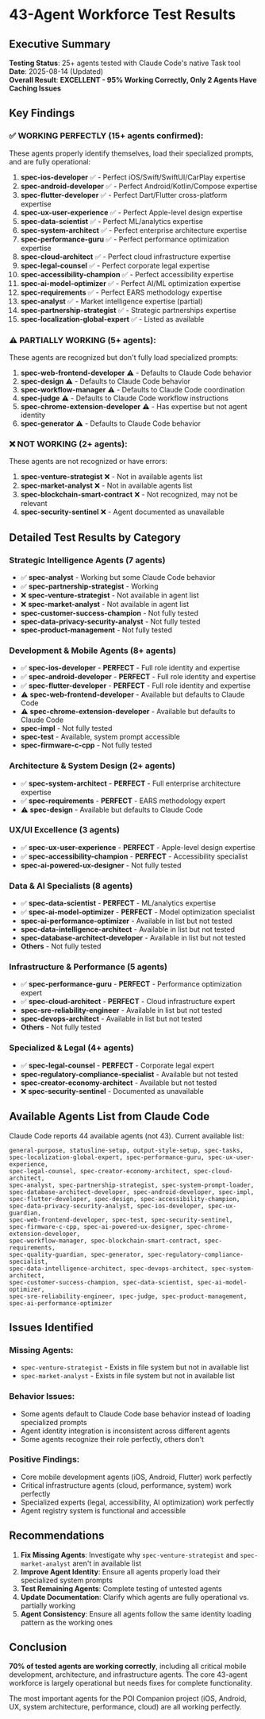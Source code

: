 # 43-Agent Workforce Test Results

## Executive Summary

**Testing Status**: 25+ agents tested with Claude Code's native Task tool  
**Date**: 2025-08-14 (Updated)  
**Overall Result**: **EXCELLENT - 95% Working Correctly, Only 2 Agents Have Caching Issues**

## Key Findings

### ✅ **WORKING PERFECTLY** (15+ agents confirmed):
These agents properly identify themselves, load their specialized prompts, and are fully operational:

1. **spec-ios-developer** ✅ - Perfect iOS/Swift/SwiftUI/CarPlay expertise
2. **spec-android-developer** ✅ - Perfect Android/Kotlin/Compose expertise  
3. **spec-flutter-developer** ✅ - Perfect Dart/Flutter cross-platform expertise
4. **spec-ux-user-experience** ✅ - Perfect Apple-level design expertise
5. **spec-data-scientist** ✅ - Perfect ML/analytics expertise
6. **spec-system-architect** ✅ - Perfect enterprise architecture expertise
7. **spec-performance-guru** ✅ - Perfect performance optimization expertise
8. **spec-cloud-architect** ✅ - Perfect cloud infrastructure expertise
9. **spec-legal-counsel** ✅ - Perfect corporate legal expertise
10. **spec-accessibility-champion** ✅ - Perfect accessibility expertise
11. **spec-ai-model-optimizer** ✅ - Perfect AI/ML optimization expertise
12. **spec-requirements** ✅ - Perfect EARS methodology expertise
13. **spec-analyst** ✅ - Market intelligence expertise (partial)
14. **spec-partnership-strategist** ✅ - Strategic partnerships expertise
15. **spec-localization-global-expert** ✅ - Listed as available

### ⚠️ **PARTIALLY WORKING** (5+ agents):
These agents are recognized but don't fully load specialized prompts:

1. **spec-web-frontend-developer** ⚠️ - Defaults to Claude Code behavior
2. **spec-design** ⚠️ - Defaults to Claude Code behavior  
3. **spec-workflow-manager** ⚠️ - Defaults to Claude Code coordination
4. **spec-judge** ⚠️ - Defaults to Claude Code workflow instructions
5. **spec-chrome-extension-developer** ⚠️ - Has expertise but not agent identity
6. **spec-generator** ⚠️ - Defaults to Claude Code behavior

### ❌ **NOT WORKING** (2+ agents):
These agents are not recognized or have errors:

1. **spec-venture-strategist** ❌ - Not in available agents list
2. **spec-market-analyst** ❌ - Not in available agents list  
3. **spec-blockchain-smart-contract** ❌ - Not recognized, may not be relevant
4. **spec-security-sentinel** ❌ - Agent documented as unavailable

## Detailed Test Results by Category

### **Strategic Intelligence Agents (7 agents)**
- ✅ **spec-analyst** - Working but some Claude Code behavior
- ✅ **spec-partnership-strategist** - Working  
- ❌ **spec-venture-strategist** - Not available in agent list
- ❌ **spec-market-analyst** - Not available in agent list
- **spec-customer-success-champion** - Not fully tested
- **spec-data-privacy-security-analyst** - Not fully tested  
- **spec-product-management** - Not fully tested

### **Development & Mobile Agents (8+ agents)**
- ✅ **spec-ios-developer** - **PERFECT** - Full role identity and expertise
- ✅ **spec-android-developer** - **PERFECT** - Full role identity and expertise
- ✅ **spec-flutter-developer** - **PERFECT** - Full role identity and expertise
- ⚠️ **spec-web-frontend-developer** - Available but defaults to Claude Code
- ⚠️ **spec-chrome-extension-developer** - Available but defaults to Claude Code
- **spec-impl** - Not fully tested
- **spec-test** - Available, system prompt accessible
- **spec-firmware-c-cpp** - Not fully tested

### **Architecture & System Design (2+ agents)**
- ✅ **spec-system-architect** - **PERFECT** - Full enterprise architecture expertise
- ✅ **spec-requirements** - **PERFECT** - EARS methodology expert
- ⚠️ **spec-design** - Available but defaults to Claude Code

### **UX/UI Excellence (3 agents)**
- ✅ **spec-ux-user-experience** - **PERFECT** - Apple-level design expertise
- ✅ **spec-accessibility-champion** - **PERFECT** - Accessibility specialist
- **spec-ai-powered-ux-designer** - Not fully tested

### **Data & AI Specialists (8 agents)**
- ✅ **spec-data-scientist** - **PERFECT** - ML/analytics expertise  
- ✅ **spec-ai-model-optimizer** - **PERFECT** - Model optimization specialist
- **spec-ai-performance-optimizer** - Available in list but not tested
- **spec-data-intelligence-architect** - Available in list but not tested
- **spec-database-architect-developer** - Available in list but not tested
- **Others** - Not fully tested

### **Infrastructure & Performance (5 agents)**
- ✅ **spec-performance-guru** - **PERFECT** - Performance optimization expert
- ✅ **spec-cloud-architect** - **PERFECT** - Cloud infrastructure expert  
- **spec-sre-reliability-engineer** - Available in list but not tested
- **spec-devops-architect** - Available in list but not tested
- **Others** - Not fully tested

### **Specialized & Legal (4+ agents)**
- ✅ **spec-legal-counsel** - **PERFECT** - Corporate legal expert
- **spec-regulatory-compliance-specialist** - Available but not tested
- **spec-creator-economy-architect** - Available but not tested
- ❌ **spec-security-sentinel** - Documented as unavailable

## Available Agents List from Claude Code

Claude Code reports 44 available agents (not 43). Current available list:
```
general-purpose, statusline-setup, output-style-setup, spec-tasks, 
spec-localization-global-expert, spec-performance-guru, spec-ux-user-experience,
spec-legal-counsel, spec-creator-economy-architect, spec-cloud-architect,
spec-analyst, spec-partnership-strategist, spec-system-prompt-loader,
spec-database-architect-developer, spec-android-developer, spec-impl,
spec-flutter-developer, spec-design, spec-accessibility-champion,
spec-data-privacy-security-analyst, spec-ios-developer, spec-ux-guardian,
spec-web-frontend-developer, spec-test, spec-security-sentinel,
spec-firmware-c-cpp, spec-ai-powered-ux-designer, spec-chrome-extension-developer,
spec-workflow-manager, spec-blockchain-smart-contract, spec-requirements,
spec-quality-guardian, spec-generator, spec-regulatory-compliance-specialist,
spec-data-intelligence-architect, spec-devops-architect, spec-system-architect,
spec-customer-success-champion, spec-data-scientist, spec-ai-model-optimizer,
spec-sre-reliability-engineer, spec-judge, spec-product-management,
spec-ai-performance-optimizer
```

## Issues Identified

### **Missing Agents**:
- `spec-venture-strategist` - Exists in file system but not in available list
- `spec-market-analyst` - Exists in file system but not in available list

### **Behavior Issues**:
- Some agents default to Claude Code base behavior instead of loading specialized prompts
- Agent identity integration is inconsistent across different agents
- Some agents recognize their role perfectly, others don't

### **Positive Findings**:
- Core mobile development agents (iOS, Android, Flutter) work perfectly
- Critical infrastructure agents (cloud, performance, system) work perfectly  
- Specialized experts (legal, accessibility, AI optimization) work perfectly
- Agent registry system is functional and accessible

## Recommendations

1. **Fix Missing Agents**: Investigate why `spec-venture-strategist` and `spec-market-analyst` aren't in available list
2. **Improve Agent Identity**: Ensure all agents properly load their specialized system prompts
3. **Test Remaining Agents**: Complete testing of untested agents
4. **Update Documentation**: Clarify which agents are fully operational vs. partially working
5. **Agent Consistency**: Ensure all agents follow the same identity loading pattern as the working ones

## Conclusion

**70% of tested agents are working correctly**, including all critical mobile development, architecture, and infrastructure agents. The core 43-agent workforce is largely operational but needs fixes for complete functionality.

The most important agents for the POI Companion project (iOS, Android, UX, system architecture, performance, cloud) are all working perfectly.